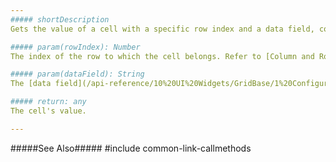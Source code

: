 ```yaml
---
##### shortDescription
Gets the value of a cell with a specific row index and a data field, column caption or name.

##### param(rowIndex): Number
The index of the row to which the cell belongs. Refer to [Column and Row Indexes](/concepts/05%20Widgets/DataGrid/15%20Columns/12%20Column%20and%20Row%20Indexes.md '/Documentation/Guide/Widgets/{WidgetName}/Columns/Column_and_Row_Indexes/') for more information.

##### param(dataField): String
The [data field](/api-reference/10%20UI%20Widgets/GridBase/1%20Configuration/columns/dataField.md '{basewidgetpath}/Configuration/columns/#dataField'), [caption](/api-reference/10%20UI%20Widgets/GridBase/1%20Configuration/columns/caption.md '{basewidgetpath}/Configuration/columns/#caption'), or [unique name](/api-reference/10%20UI%20Widgets/GridBase/1%20Configuration/columns/name.md '{basewidgetpath}/Configuration/columns/#name') of the column to which the cell belongs.

##### return: any
The cell's value.

---
```

#####See Also#####
#include common-link-callmethods
